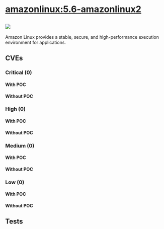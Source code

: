 # [amazonlinux:5.6-amazonlinux2](https://hub.docker.com/_/amazonlinux?tab=tags)
![](https://img.shields.io/static/v1?label=tag&message=5.6-amazonlinux2&color=blue)
---
<p>
Amazon Linux provides a stable, secure, and high-performance execution environment for applications.
</p>

## CVEs
### Critical (0)
#### With POC

#### Without POC


### High (0)
#### With POC

#### Without POC


### Medium (0)
#### With POC

#### Without POC


### Low (0)
#### With POC

#### Without POC


## Tests

